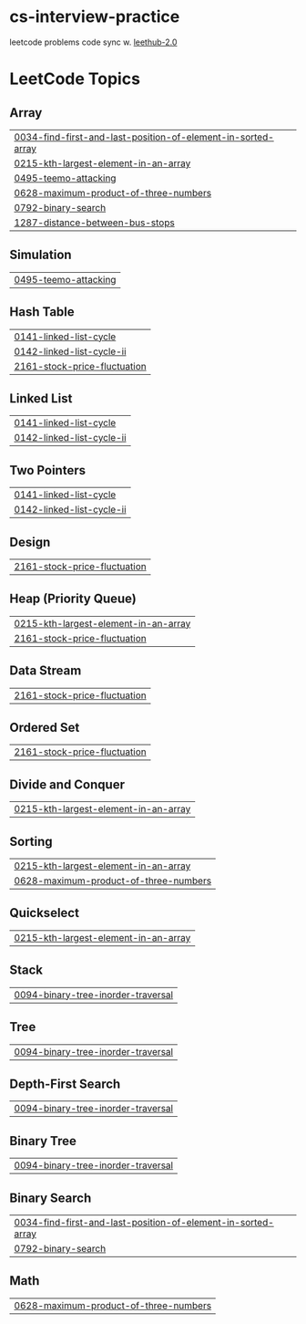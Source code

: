 # cs-interview-practice
leetcode problems code sync w. [leethub-2.0](https://github.com/arunbhardwaj/LeetHub-2.0)

<!---LeetCode Topics Start-->
# LeetCode Topics
## Array
|  |
| ------- |
| [0034-find-first-and-last-position-of-element-in-sorted-array](https://github.com/franklee76/cs-interview-practice/tree/master/0034-find-first-and-last-position-of-element-in-sorted-array) |
| [0215-kth-largest-element-in-an-array](https://github.com/franklee76/cs-interview-practice/tree/master/0215-kth-largest-element-in-an-array) |
| [0495-teemo-attacking](https://github.com/franklee76/cs-interview-practice/tree/master/0495-teemo-attacking) |
| [0628-maximum-product-of-three-numbers](https://github.com/franklee76/cs-interview-practice/tree/master/0628-maximum-product-of-three-numbers) |
| [0792-binary-search](https://github.com/franklee76/cs-interview-practice/tree/master/0792-binary-search) |
| [1287-distance-between-bus-stops](https://github.com/franklee76/cs-interview-practice/tree/master/1287-distance-between-bus-stops) |
## Simulation
|  |
| ------- |
| [0495-teemo-attacking](https://github.com/franklee76/cs-interview-practice/tree/master/0495-teemo-attacking) |
## Hash Table
|  |
| ------- |
| [0141-linked-list-cycle](https://github.com/franklee76/cs-interview-practice/tree/master/0141-linked-list-cycle) |
| [0142-linked-list-cycle-ii](https://github.com/franklee76/cs-interview-practice/tree/master/0142-linked-list-cycle-ii) |
| [2161-stock-price-fluctuation](https://github.com/franklee76/cs-interview-practice/tree/master/2161-stock-price-fluctuation) |
## Linked List
|  |
| ------- |
| [0141-linked-list-cycle](https://github.com/franklee76/cs-interview-practice/tree/master/0141-linked-list-cycle) |
| [0142-linked-list-cycle-ii](https://github.com/franklee76/cs-interview-practice/tree/master/0142-linked-list-cycle-ii) |
## Two Pointers
|  |
| ------- |
| [0141-linked-list-cycle](https://github.com/franklee76/cs-interview-practice/tree/master/0141-linked-list-cycle) |
| [0142-linked-list-cycle-ii](https://github.com/franklee76/cs-interview-practice/tree/master/0142-linked-list-cycle-ii) |
## Design
|  |
| ------- |
| [2161-stock-price-fluctuation](https://github.com/franklee76/cs-interview-practice/tree/master/2161-stock-price-fluctuation) |
## Heap (Priority Queue)
|  |
| ------- |
| [0215-kth-largest-element-in-an-array](https://github.com/franklee76/cs-interview-practice/tree/master/0215-kth-largest-element-in-an-array) |
| [2161-stock-price-fluctuation](https://github.com/franklee76/cs-interview-practice/tree/master/2161-stock-price-fluctuation) |
## Data Stream
|  |
| ------- |
| [2161-stock-price-fluctuation](https://github.com/franklee76/cs-interview-practice/tree/master/2161-stock-price-fluctuation) |
## Ordered Set
|  |
| ------- |
| [2161-stock-price-fluctuation](https://github.com/franklee76/cs-interview-practice/tree/master/2161-stock-price-fluctuation) |
## Divide and Conquer
|  |
| ------- |
| [0215-kth-largest-element-in-an-array](https://github.com/franklee76/cs-interview-practice/tree/master/0215-kth-largest-element-in-an-array) |
## Sorting
|  |
| ------- |
| [0215-kth-largest-element-in-an-array](https://github.com/franklee76/cs-interview-practice/tree/master/0215-kth-largest-element-in-an-array) |
| [0628-maximum-product-of-three-numbers](https://github.com/franklee76/cs-interview-practice/tree/master/0628-maximum-product-of-three-numbers) |
## Quickselect
|  |
| ------- |
| [0215-kth-largest-element-in-an-array](https://github.com/franklee76/cs-interview-practice/tree/master/0215-kth-largest-element-in-an-array) |
## Stack
|  |
| ------- |
| [0094-binary-tree-inorder-traversal](https://github.com/franklee76/cs-interview-practice/tree/master/0094-binary-tree-inorder-traversal) |
## Tree
|  |
| ------- |
| [0094-binary-tree-inorder-traversal](https://github.com/franklee76/cs-interview-practice/tree/master/0094-binary-tree-inorder-traversal) |
## Depth-First Search
|  |
| ------- |
| [0094-binary-tree-inorder-traversal](https://github.com/franklee76/cs-interview-practice/tree/master/0094-binary-tree-inorder-traversal) |
## Binary Tree
|  |
| ------- |
| [0094-binary-tree-inorder-traversal](https://github.com/franklee76/cs-interview-practice/tree/master/0094-binary-tree-inorder-traversal) |
## Binary Search
|  |
| ------- |
| [0034-find-first-and-last-position-of-element-in-sorted-array](https://github.com/franklee76/cs-interview-practice/tree/master/0034-find-first-and-last-position-of-element-in-sorted-array) |
| [0792-binary-search](https://github.com/franklee76/cs-interview-practice/tree/master/0792-binary-search) |
## Math
|  |
| ------- |
| [0628-maximum-product-of-three-numbers](https://github.com/franklee76/cs-interview-practice/tree/master/0628-maximum-product-of-three-numbers) |
<!---LeetCode Topics End-->